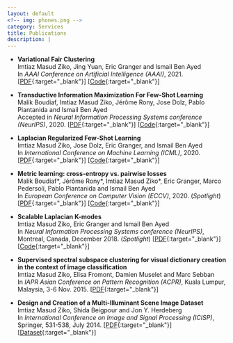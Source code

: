 ```yaml
---
layout: default
<!-- img: phones.png -->
category: Services
title: Publications
description: |
---
```

- **Variational Fair Clustering**  
Imtiaz Masud Ziko, Jing Yuan, Eric Granger and Ismail Ben Ayed  
In *AAAI Conference on Artificial Intelligence (AAAI)*, 2021. [[PDF](https://arxiv.org/pdf/1906.08207.pdf){:target="_blank"}] [[Code](https://github.com/imtiazziko/Clustering-with-fairness-constraints){:target="_blank"}] 

- **Transductive Information Maximization For Few-Shot Learning**  
Malik Boudiaf, Imtiaz Masud Ziko, Jérôme Rony, Jose Dolz, Pablo Piantanida and Ismail Ben Ayed  
Accepted in *Neural Information Processing Systems conference (NeurIPS)*, 2020. [[PDF](https://arxiv.org/pdf/2008.11297.pdf){:target="_blank"}] [[Code](https://github.com/mboudiaf/TIM){:target="_blank"}] 

- **Laplacian Regularized Few-Shot Learning**  
Imtiaz Masud Ziko, Jose Dolz, Eric Granger, and Ismail Ben Ayed  
In *International Conference on Machine Learning (ICML)*, 2020. [[PDF](https://arxiv.org/pdf/2006.15486.pdf){:target="_blank"}] [[Code](https://github.com/imtiazziko/LaplacianShot){:target="_blank"}] 

- **Metric learning: cross-entropy vs. pairwise losses**  
Malik Boudiaf*, Jérôme Rony*, Imtiaz Masud Ziko*, Eric Granger, Marco Pedersoli, Pablo Piantanida and Ismail Ben Ayed  
In *European Conference on Computer Vision (ECCV)*, 2020. (*Spotlight*) [[PDF](https://arxiv.org/pdf/2003.08983.pdf){:target="_blank"}] [[Code](https://github.com/jeromerony/dml_cross_entropy){:target="_blank"}] 

- **Scalable Laplacian K-modes**  
Imtiaz Masud Ziko, Eric Granger and Ismail Ben Ayed  
In *Neural Information Processing Systems conference (NeurIPS)*, Montreal, Canada, December 2018. (*Spotlight*) [[PDF](https://arxiv.org/abs/1810.13044){:target="_blank"}] [[Code](https://github.com/imtiazziko/SLK){:target="_blank"}] 

- **Supervised spectral subspace clustering for visual dictionary creation in the context of image classification**  
Imtiaz Masud Ziko, Elisa Fromont, Damien Muselet and Marc Sebban  
In *IAPR Asian Conference on Pattern Recognition (ACPR)*, Kuala Lumpur, Malaysia, 3-6 Nov. 2015. [[PDF](https://ieeexplore.ieee.org/document/7486525/){:target="_blank"}]

- **Design and Creation of a Multi-Illuminant Scene Image Dataset**  
Imtiaz Masud Ziko, Shida Beigpour and Jon Y. Herdeberg  
In *International Conference on Image and Signal Processing (ICISP)*, Springer, 531-538, July 2014. [[PDF](https://link.springer.com/chapter/10.1007/978-3-319-07998-1_61){:target="_blank"}] [[Dataset](http://www.ansatt.hig.no/mariusp/CID_MI_Dataset_ICISP_2014.zip){:target="_blank"}]
